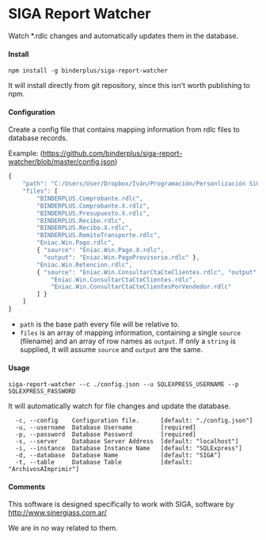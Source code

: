 SIGA Report Watcher
===================

Watch *.rdlc changes and automatically updates them in the database.

#### Install

`npm install -g binderplus/siga-report-watcher`

It will install directly from git repository, since this isn't worth publishing to npm.

#### Configuration

Create a config file that contains mapping information from rdlc files to database records.

Example: (https://github.com/binderplus/siga-report-watcher/blob/master/config.json)

```js
{
	"path": "C:/Users/User/Dropbox/Iván/Programación/Personlización SiGA/Reportes SIGA",
	"files": [
		"BINDERPLUS.Comprobante.rdlc",
		"BINDERPLUS.Comprobante.X.rdlc",
		"BINDERPLUS.Presupuesto.X.rdlc",
		"BINDERPLUS.Recibo.rdlc",
		"BINDERPLUS.Recibo.X.rdlc",
		"BINDERPLUS.RemitoTransporte.rdlc",
		"Eniac.Win.Pago.rdlc",
		{ "source": "Eniac.Win.Pago.X.rdlc",
		  "output": "Eniac.Win.PagoProvisorio.rdlc" },
		"Eniac.Win.Retencion.rdlc",
		{ "source": "Eniac.Win.ConsultarCtaCteClientes.rdlc", "output": [
			"Eniac.Win.ConsultarCtaCteClientes.rdlc",
			"Eniac.Win.ConsultarCtaCteClientesPorVendedor.rdlc"
		] }
	]
}
```

- `path` is the base path every file will be relative to.
- `files` is an array of mapping information, containing a single `source` (filename) and an array of row names as `output`.
If only a `string` is supplied, it will assume `source` and `output` are the same.

#### Usage

`siga-report-watcher --c ./config.json --u SQLEXPRESS_USERNAME --p SQLEXPRESS_PASSWORD`

It will automatically watch for file changes and update the database.

```Options:
  -c, --config    Configuration file.      [default: "./config.json"]
  -u, --username  Database Username        [required]
  -p, --password  Database Password        [required]
  -s, --server    Database Server Address  [default: "localhost"]
  -i, --instance  Database Instance Name   [default: "SQLExpress"]
  -d, --database  Database Name            [default: "SIGA"]
  -t, --table     Database Table           [default: "ArchivosAImprimir"]
```

#### Comments

This software is designed specifically to work with SIGA, software by http://www.sinergiass.com.ar/

We are in no way related to them.
